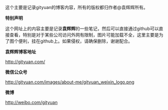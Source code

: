 这个主要是记录gityuan的博客内容，所有的版权都归作者@袁辉辉所有。



**特别声明**

这个网址上的内容主要是记录**袁辉辉**的一些笔记，然后可以直接通过github可以直接查看，特别是对于某些公司访问外网有限制，图片可能加载不全，这里主要是为了图个便利，挂在github上。如果侵权，请确保删除，谢谢配合。



**袁辉辉博客地址**

http://gityuan.com/



**微信公众号**

http://gityuan.com/images/about-me/gityuan_weixin_logo.png



**微博**

http://weibo.com/gityuan